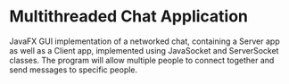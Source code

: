 # Multithreaded Chat Application
JavaFX GUI implementation of a networked chat, containing a Server app as well as a Client app, implemented using JavaSocket and ServerSocket classes. The program will allow multiple people to connect together and send messages to specific people.
